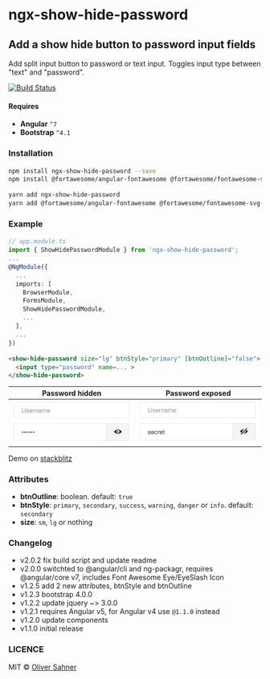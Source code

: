 # ngx-show-hide-password

## Add a show hide button to password input fields

Add split input button to password or text input. Toggles input type between "text" and "password".

[![Build Status](https://travis-ci.org/osahner/ngx-show-hide-password.svg?branch=master)](https://travis-ci.org/osahner/ngx-show-hide-password)

#### Requires

* **Angular** `^7`
* **Bootstrap** `^4.1`

### Installation

```bash
npm install ngx-show-hide-password --save
npm install @fortawesome/angular-fontawesome @fortawesome/fontawesome-svg-core @fortawesome/free-solid-svg-icons --save
```

```bash
yarn add ngx-show-hide-password
yarn add @fortawesome/angular-fontawesome @fortawesome/fontawesome-svg-core @fortawesome/free-solid-svg-icons
```

### Example

```ts
// app.module.ts
import { ShowHidePasswordModule } from 'ngx-show-hide-password';
...
@NgModule({
  ...
  imports: [
    BrowserModule,
    FormsModule,
    ShowHidePasswordModule,
    ...
  ],
  ...
})
```

```html
<show-hide-password size="lg" btnStyle="primary" [btnOutline]="false">
  <input type="password" name=... >
</show-hide-password>
```

Password hidden | Password exposed
------------ | -------------
![Hidden password](resources/hidden.png) | ![Exposed password](resources/exposed.png)

Demo on [stackblitz](https://stackblitz.com/edit/angular-okrmdi?embed=1&file=src/app/app.component.html)

### Attributes

* **btnOutline**: boolean. default: `true`
* **btnStyle**: `primary`, `secondary`, `success`, `warning`, `danger` or `info`. default: `secondary`
* **size**: `sm`, `lg` or nothing

### Changelog

* v2.0.2 fix build script and update readme
* v2.0.0 switchted to @angular/cli and ng-packagr, requires @angular/core v7, includes Font Awesome Eye/EyeSlash Icon
* v1.2.5 add 2 new attributes, btnStyle and btnOutline
* v1.2.3 bootstrap 4.0.0
* v1.2.2 update jquery ~> 3.0.0
* v1.2.1 requires Angular v5, for Angular v4 use `@1.1.0` instead
* v1.2.0 update components
* v1.1.0 initial release

### LICENCE

MIT © [Oliver Sahner](mailto:osahner@gmail.com)
